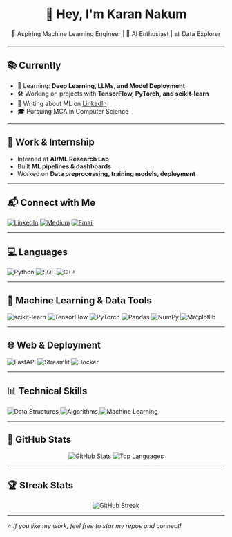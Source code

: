 <h1 align="center">👋 Hey, I'm Karan Nakum</h1>
<p align="center">🤖 Aspiring Machine Learning Engineer | 🧠 AI Enthusiast | 📊 Data Explorer</p>

---

## 📚 Currently
- 🌱 Learning: **Deep Learning, LLMs, and Model Deployment**
- 🛠️ Working on projects with **TensorFlow, PyTorch, and scikit-learn**
- 📝 Writing about ML on [LinkedIn](https://linkedin.com/in/yourprofile)
- 🎓 Pursuing MCA in Computer Science

---

## 💼 Work & Internship
- Interned at **AI/ML Research Lab**
- Built **ML pipelines & dashboards**
- Worked on **Data preprocessing, training models, deployment**

---

## 📬 Connect with Me
[![LinkedIn](https://img.shields.io/badge/LinkedIn-blue?style=for-the-badge&logo=linkedin)](https://linkedin.com/in/yourprofile)
[![Medium](https://img.shields.io/badge/Medium-black?style=for-the-badge&logo=medium)](https://medium.com/@yourprofile)
[![Email](https://img.shields.io/badge/Gmail-D14836?style=for-the-badge&logo=gmail&logoColor=white)](mailto:youremail@example.com)

---

## 💻 Languages
![Python](https://img.shields.io/badge/Python-3776AB?style=for-the-badge&logo=python&logoColor=white)
![SQL](https://img.shields.io/badge/SQL-4479A1?style=for-the-badge&logo=mysql&logoColor=white)
![C++](https://img.shields.io/badge/C++-00599C?style=for-the-badge&logo=cplusplus&logoColor=white)

---

## 🧪 Machine Learning & Data Tools
![scikit-learn](https://img.shields.io/badge/scikit--learn-F7931E?style=for-the-badge&logo=scikit-learn&logoColor=white)
![TensorFlow](https://img.shields.io/badge/TensorFlow-FF6F00?style=for-the-badge&logo=tensorflow&logoColor=white)
![PyTorch](https://img.shields.io/badge/PyTorch-EE4C2C?style=for-the-badge&logo=pytorch&logoColor=white)
![Pandas](https://img.shields.io/badge/Pandas-150458?style=for-the-badge&logo=pandas&logoColor=white)
![NumPy](https://img.shields.io/badge/NumPy-013243?style=for-the-badge&logo=numpy&logoColor=white)
![Matplotlib](https://img.shields.io/badge/Matplotlib-11557C?style=for-the-badge&logo=matplotlib&logoColor=white)

---

## 🌐 Web & Deployment
![FastAPI](https://img.shields.io/badge/FastAPI-009688?style=for-the-badge&logo=fastapi&logoColor=white)
![Streamlit](https://img.shields.io/badge/Streamlit-FF4B4B?style=for-the-badge&logo=streamlit&logoColor=white)
![Docker](https://img.shields.io/badge/Docker-2496ED?style=for-the-badge&logo=docker&logoColor=white)

---

## 📊 Technical Skills
![Data Structures](https://img.shields.io/badge/Data%20Structures-orange?style=for-the-badge)
![Algorithms](https://img.shields.io/badge/Algorithms-yellow?style=for-the-badge)
![Machine Learning](https://img.shields.io/badge/Machine%20Learning-red?style=for-the-badge)

---

## 🚀 GitHub Stats
<p align="center">
  <img src="https://github-readme-stats.vercel.app/api?username=your-github-username&show_icons=true&theme=radical" alt="GitHub Stats"/>
  <img src="https://github-readme-stats.vercel.app/api/top-langs/?username=your-github-username&layout=compact&theme=radical" alt="Top Languages"/>
</p>

---

## 🏆 Streak Stats
<p align="center">
  <img src="https://github-readme-streak-stats.herokuapp.com/?user=your-github-username&theme=radical" alt="GitHub Streak"/>
</p>

---

⭐ *If you like my work, feel free to star my repos and connect!*

